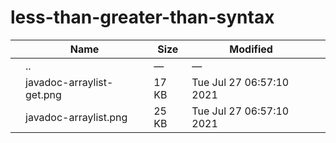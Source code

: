 less-than-greater-than-syntax
=============================

<table><thead><tr class="header"><th></th><th>Name</th><th>Size</th><th>Modified</th><th></th></tr></thead><tbody><tr class="odd"><td></td><td><span class="goup">..</span></td><td>—</td><td>—</td><td></td></tr><tr class="even"><td></td><td><span class="name">javadoc-arraylist-get.png</span></td><td>17 KB</td><td>Tue Jul 27 06:57:10 2021</td><td></td></tr><tr class="odd"><td></td><td><span class="name">javadoc-arraylist.png</span></td><td>25 KB</td><td>Tue Jul 27 06:57:10 2021</td><td></td></tr></tbody></table>
